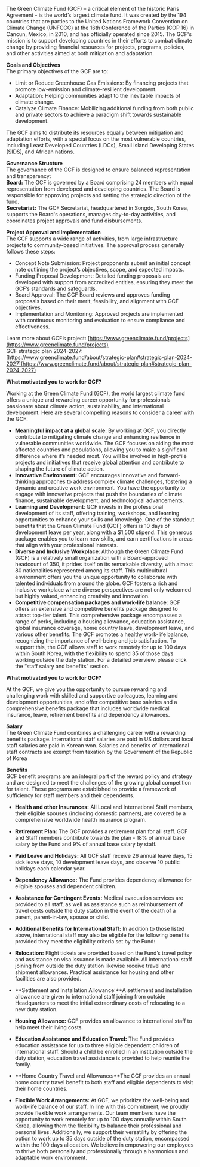 The Green Climate Fund (GCF) – a critical element of the historic Paris Agreement - is the world’s largest climate fund. It was created by the 194 countries that are parties to the United Nations Framework Convention on Climate Change (UNFCCC) at the 16th Conference of the Parties (COP 16) in Cancun, Mexico, in 2010, and has officially operated since 2015. The GCF's mission is to support developing countries in their efforts to combat climate change by providing financial resources for projects, programs, policies, and other activities aimed at both mitigation and adaptation.  
  
**Goals and Objectives**  
The primary objectives of the GCF are to:  

- Limit or Reduce Greenhouse Gas Emissions: By financing projects that promote low-emission and climate-resilient development.
- Adaptation: Helping communities adapt to the inevitable impacts of climate change.
- Catalyze Climate Finance: Mobilizing additional funding from both public and private sectors to achieve a paradigm shift towards sustainable development.

The GCF aims to distribute its resources equally between mitigation and adaptation efforts, with a special focus on the most vulnerable countries, including Least Developed Countries (LDCs), Small Island Developing States (SIDS), and African nations.  
  
**Governance Structure**  
The governance of the GCF is designed to ensure balanced representation and transparency:  
**Board:** The GCF is governed by a Board comprising 24 members with equal representation from developed and developing countries. The Board is responsible for approving projects and setting the strategic direction of the fund.  
**Secretariat:** The GCF Secretariat, headquartered in Songdo, South Korea, supports the Board's operations, manages day-to-day activities, and coordinates project approvals and fund disbursements.  
  
**Project Approval and Implementation**  
The GCF supports a wide range of activities, from large infrastructure projects to community-based initiatives. The approval process generally follows these steps:  

- Concept Note Submission: Project proponents submit an initial concept note outlining the project’s objectives, scope, and expected impacts.
- Funding Proposal Development: Detailed funding proposals are developed with support from accredited entities, ensuring they meet the GCF’s standards and safeguards.
- Board Approval: The GCF Board reviews and approves funding proposals based on their merit, feasibility, and alignment with GCF objectives.
- Implementation and Monitoring: Approved projects are implemented with continuous monitoring and evaluation to ensure compliance and effectiveness.

  
Learn more about GCF’s project: [https://www.greenclimate.fund/projects](https://www.greenclimate.fund/projects)  
GCF strategic plan 2024-2027: [https://www.greenclimate.fund/about/strategic-plan#strategic-plan-2024-2027](https://www.greenclimate.fund/about/strategic-plan#strategic-plan-2024-2027)  
  
**What motivated you to work for GCF?**


Working at the Green Climate Fund (GCF), the world largest climate fund offers a unique and rewarding career opportunity for professionals passionate about climate action, sustainability, and international development. Here are several compelling reasons to consider a career with the GCF:  
  

- **Meaningful impact at a global scale**: By working at GCF, you directly contribute to mitigating climate change and enhancing resilience in vulnerable communities worldwide. The GCF focuses on aiding the most affected countries and populations, allowing you to make a significant difference where it’s needed most. You will be involved in high-profile projects and initiatives that receive global attention and contribute to shaping the future of climate action.
- **Innovative Environment**: GCF encourages innovative and forward-thinking approaches to address complex climate challenges, fostering a dynamic and creative work environment. You have the opportunity to engage with innovative projects that push the boundaries of climate finance, sustainable development, and technological advancements.
- **Learning and Development**: GCF invests in the professional development of its staff, offering training, workshops, and learning opportunities to enhance your skills and knowledge. One of the standout benefits that the Green Climate Fund (GCF) offers is 10 days of development leave per year, along with a $1,500 stipend. This generous package enables you to learn new skills, and earn certifications in areas that align with your professional interests.
- **Diverse and Inclusive Workplace**: Although the Green Climate Fund (GCF) is a relatively small organization with a Board-approved headcount of 350, it prides itself on its remarkable diversity, with almost 80 nationalities represented among its staff. This multicultural environment offers you the unique opportunity to collaborate with talented individuals from around the globe. GCF fosters a rich and inclusive workplace where diverse perspectives are not only welcomed but highly valued, enhancing creativity and innovation.
- **Competitive compensation packages and work-life balance**: GCF offers an extensive and competitive benefits package designed to attract top-tier talent. This comprehensive package encompasses a range of perks, including a housing allowance, education assistance, global insurance coverage, home country leave, development leave, and various other benefits. The GCF promotes a healthy work-life balance, recognizing the importance of well-being and job satisfaction. To support this, the GCF allows staff to work remotely for up to 100 days within South Korea, with the flexibility to spend 35 of those days working outside the duty station. For a detailed overview, please click the “staff salary and benefits” section.

**What motivated you to work for GCF?**

At the GCF, we give you the opportunity to pursue rewarding and challenging work with skilled and supportive colleagues, learning and development opportunities, and offer competitive base salaries and a comprehensive benefits package that includes worldwide medical insurance, leave, retirement benefits and dependency allowances.  
  
**Salary**  
The Green Climate Fund combines a challenging career with a rewarding benefits package. International staff salaries are paid in US dollars and local staff salaries are paid in Korean won. Salaries and benefits of international staff contracts are exempt from taxation by the Government of the Republic of Korea  
  
**Benefits**  
GCF benefit programs are an integral part of the reward policy and strategy and are designed to meet the challenges of the growing global competition for talent. These programs are established to provide a framework of sufficiency for staff members and their dependents.  
- **Health and other Insurances:** All Local and International Staff members, their eligible spouses (including domestic partners), are covered by a comprehensive worldwide health insurance program.  
    
- **Retirement Plan:** The GCF provides a retirement plan for all staff. GCF and Staff members contribute towards the plan - 18% of annual base salary by the Fund and 9% of annual base salary by staff.  
    
- **Paid Leave and Holidays:** All GCF staff receive 26 annual leave days, 15 sick leave days, 10 development leave days, and observe 10 public holidays each calendar year.  
    
- **Dependency Allowance:** The Fund provides dependency allowance for eligible spouses and dependent children.  
    
- **Assistance for Contingent Events:** Medical evacuation services are provided to all staff, as well as assistance such as reimbursement of travel costs outside the duty station in the event of the death of a parent, parent-in-law, spouse or child.
- **Additional Benefits for International Staff:** In addition to those listed above, international staff may also be eligible for the following benefits provided they meet the eligibility criteria set by the Fund:  
    
- **Relocation:** Flight tickets are provided based on the Fund’s travel policy and assistance on visa issuance is made available. All international staff joining from outside the duty station likewise receive travel and shipment allowances. Practical assistance for housing and other facilities are also provided.  
    
- **Settlement and Installation Allowance:**A settlement and installation allowance are given to international staff joining from outside Headquarters to meet the initial extraordinary costs of relocating to a new duty station.  
    
- **Housing Allowance:** GCF provides an allowance to international staff to help meet their living costs.  
    
- **Education Assistance and Education Travel:** The Fund provides education assistance for up to three eligible dependent children of international staff. Should a child be enrolled in an institution outside the duty station, education travel assistance is provided to help reunite the family.  
    
- **Home Country Travel and Allowance:**The GCF provides an annual home country travel benefit to both staff and eligible dependents to visit their home countries.  
    
- **Flexible Work Arrangements:** At GCF, we prioritize the well-being and work-life balance of our staff. In line with this commitment, we proudly provide flexible work arrangements. Our team members have the opportunity to work remotely for up to 100 days annually within South Korea, allowing them the flexibility to balance their professional and personal lives. Additionally, we support their versatility by offering the option to work up to 35 days outside of the duty station, encompassed within the 100 days allocation. We believe in empowering our employees to thrive both personally and professionally through a harmonious and adaptable work environment.
